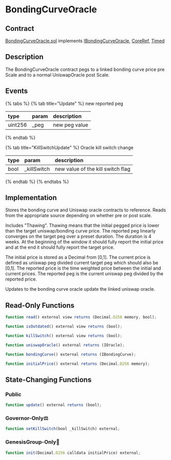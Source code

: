 # BondingCurveOracle

## Contract

[BondingCurveOracle.sol](https://github.com/fei-protocol/fei-protocol-core/blob/master/contracts/oracle/BondingCurveOracle.sol) implements [IBondingCurveOracle](https://github.com/fei-protocol/fei-protocol-core/wiki/IBondingCurveOracle), [CoreRef](https://github.com/fei-protocol/fei-protocol-core/wiki/CoreRef), [Timed](https://github.com/fei-protocol/fei-protocol-core/wiki/Timed)

## Description

The BondingCurveOracle contract pegs to a linked bonding curve price pre Scale and to a normal UniswapOracle post Scale.

## Events

{% tabs %}
{% tab title="Update" %}
 new reported peg

| type | param | description |
| :--- | :--- | :--- |
| uint256 | \_peg | new peg value |
{% endtab %}

{% tab title="KillSwitchUpdate" %}
Oracle kill switch change

| type | param | description |
| :--- | :--- | :--- |
| bool | \_killSwitch | new value of the kill switch flag |
{% endtab %}
{% endtabs %}

## Implementation

Stores the bonding curve and Uniswap oracle contracts to reference. Reads from the appropriate source depending on whether pre or post scale.

Includes "Thawing". Thawing means that the initial pegged price is lower than the target uniswap/bonding curve price. The reported peg linearly converges on the target peg over a preset duration. The duration is 4 weeks. At the beginning of the window it should fully report the initial price and at the end it should fully report the target price.

The initial price is stored as a Decimal from \[0,1\]. The current price is defined as uniswap peg divided current target peg which should also be \[0,1\]. The reported price is the time weighted price between the initial and current prices. The reported peg is the current uniswap peg divided by the reported price.

Updates to the bonding curve oracle update the linked uniswap oracle.

## Read-Only Functions

```javascript
function read() external view returns (Decimal.D256 memory, bool);

function isOutdated() external view returns (bool);

function killSwitch() external view returns (bool);

function uniswapOracle() external returns (IOracle);

function bondingCurve() external returns (IBondingCurve);

function initialPrice() external returns (Decimal.D256 memory);
```

## State-Changing Functions <a id="state-changing-functions"></a>

### Public

```javascript
function update() external returns (bool);
```

### Governor-Only⚖️

```javascript
function setKillSwitch(bool _killSwitch) external;
```

### GenesisGroup-Only🚀

```javascript
function init(Decimal.D256 calldata initialPrice) external;
```

